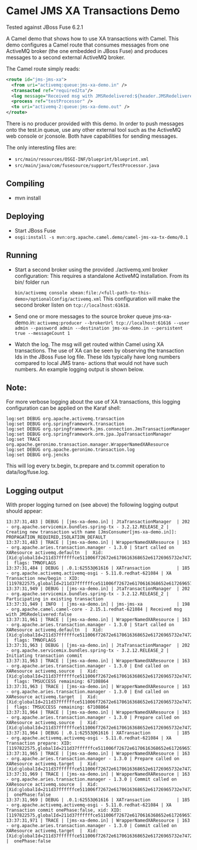 # Camel JMS XA Transactions Demo

Tested against JBoss Fuse 6.2.1

A Camel demo that shows how to use XA transactions with Camel.
This demo configures a Camel route that consumes messages from one
ActiveMQ broker (the one embedded in JBoss Fuse) and produces messages
to a second external ActiveMQ broker.


The Camel route simply reads:

```xml
<route id="jms-jms-xa">
  <from uri="activemq:queue:jms-xa-demo.in" />
  <transacted ref="requiredJta"/> 
  <log message="Received msg with JMSRedelivered:${header.JMSRedelivered}" />
  <process ref="testProcessor" />
  <to uri="activemq-2:queue:jms-xa-demo.out" />
</route>
```

There is no producer provided with this demo. In order to push messages onto 
the test.in queue, use any other external tool such as the ActiveMQ web 
console or jconsole. Both have capabilities for sending messages.

The only interesting files are:
- `src/main/resources/OSGI-INF/blueprint/blueprint.xml`
- `src/main/java/com/fusesource/support/TestProcessor.java`


## Compiling
- mvn install


## Deploying
- Start JBoss Fuse
- `osgi:install -s mvn:org.apache.camel.demo/camel-jms-xa-tx-demo/0.1`

## Running

- Start a second broker using the provided ./activemq.xml broker configuration:
  This requires a standalone ActiveMQ installation. From its bin/ folder run

    `bin/activemq console xbean:file:/<full-path-to-this-demo>/optionalConfig/activemq.xml`
  This configuration will make the second broker listen on `tcp://localhost:61618`.


- Send one or more messages to the source broker queue jms-xa-demo.in:
  `activemq:producer --brokerUrl tcp://localhost:61616 --user admin --password admin --destination jms-xa-demo.in --persistent true --messageCount 1`

- Watch the log. The msg will get routed within Camel using XA transactions.
  The use of XA can be seen by observing the transaction Ids in the JBoss Fuse 
  log file. These Ids typically have long numbers compared to local JMS trans-
  actions that would not have such numbers.
  An example logging output is shown below.


## Note:
For more verbose logging about the use of XA transactions, this logging 
configuration can be applied on the Karaf shell:

```
log:set DEBUG org.apache.activemq.transaction
log:set DEBUG org.springframework.transaction
log:set DEBUG org.springframework.jms.connection.JmsTransactionManager
log:set DEBUG org.springframework.orm.jpa.JpaTransactionManager
log:set TRACE org.apache.geronimo.transaction.manager.WrapperNamedXAResource
log:set DEBUG org.apache.geronimo.transaction.log
log:set DEBUG org.jencks
```

This will log every tx.begin, tx.prepare and tx.commit operation to data/log/fuse.log.


## Logging output

With proper logging turned on (see above) the following logging output should 
appear:

```
13:37:31,483 | DEBUG | [jms-xa-demo.in] | JtaTransactionManager  | 202 - org.apache.servicemix.bundles.spring-tx - 3.2.12.RELEASE_2 | Creating new transaction with name [JmsConsumer[jms-xa-demo.in]]: PROPAGATION_REQUIRED,ISOLATION_DEFAULT
13:37:31,483 | TRACE | [jms-xa-demo.in] | WrapperNamedXAResource | 163 - org.apache.aries.transaction.manager - 1.3.0 | Start called on XAResource activemq.defaultn  |  Xid: [Xid:globalId=211d37ffffffce511006f72672e6170616368652e61726965732e7472616e73616374696f6e0000000000000000000000000000,length=64,branchId=1000ffffffacffffff9836ffffffce511006170616368652e61726965732e7472616e73616374696f6e0000000000000000000000000000,length=64]n  |  flags: TMNOFLAGS
13:37:31,484 | DEBUG | .0.1:62553@61616 | XATransaction          | 185 - org.apache.activemq.activemq-osgi - 5.11.0.redhat-621084 | XA Transaction new/begin : XID:[1197822575,globalId=211d37ffffffce511006f72672e6170616368652e61726965732e7472616e73616374696f6e0000000000000000000000000000,branchId=1000ffffffacffffff9836ffffffce511006170616368652e61726965732e7472616e73616374696f6e0000000000000000000000000000]
13:37:31,949 | DEBUG | [jms-xa-demo.in] | JtaTransactionManager  | 202 - org.apache.servicemix.bundles.spring-tx - 3.2.12.RELEASE_2 | Participating in existing transaction
13:37:31,949 | INFO  | [jms-xa-demo.in] | jms-jms-xa             | 198 - org.apache.camel.camel-core - 2.15.1.redhat-621084 | Received msg with JMSRedelivered:false
13:37:31,961 | TRACE | [jms-xa-demo.in] | WrapperNamedXAResource | 163 - org.apache.aries.transaction.manager - 1.3.0 | Start called on XAResource activemq.defaultn  |  Xid: [Xid:globalId=211d37ffffffce511006f72672e6170616368652e61726965732e7472616e73616374696f6e0000000000000000000000000000,length=64,branchId=2000ffffffacffffff9836ffffffce511006170616368652e61726965732e7472616e73616374696f6e0000000000000000000000000000,length=64]n  |  flags: TMNOFLAGS
13:37:31,963 | DEBUG | [jms-xa-demo.in] | JtaTransactionManager  | 202 - org.apache.servicemix.bundles.spring-tx - 3.2.12.RELEASE_2 | Initiating transaction commit
13:37:31,963 | TRACE | [jms-xa-demo.in] | WrapperNamedXAResource | 163 - org.apache.aries.transaction.manager - 1.3.0 | End called on XAResource activemq.source  |  Xid: [Xid:globalId=211d37ffffffce511006f72672e6170616368652e61726965732e7472616e73616374696f6e0000000000000000000000000000,length=64,branchId=2000ffffffacffffff9836ffffffce511006170616368652e61726965732e7472616e73616374696f6e0000000000000000000000000000,length=64]n  |  flags: TMSUCCESS remaining: 67108864
13:37:31,963 | TRACE | [jms-xa-demo.in] | WrapperNamedXAResource | 163 - org.apache.aries.transaction.manager - 1.3.0 | End called on XAResource activemq.target  |  Xid: [Xid:globalId=211d37ffffffce511006f72672e6170616368652e61726965732e7472616e73616374696f6e0000000000000000000000000000,length=64,branchId=1000ffffffacffffff9836ffffffce511006170616368652e61726965732e7472616e73616374696f6e0000000000000000000000000000,length=64]n  |  flags: TMSUCCESS remaining: 67108864
13:37:31,964 | TRACE | [jms-xa-demo.in] | WrapperNamedXAResource | 163 - org.apache.aries.transaction.manager - 1.3.0 | Prepare called on XAResource activemq.source  |  Xid: [Xid:globalId=211d37ffffffce511006f72672e6170616368652e61726965732e7472616e73616374696f6e0000000000000000000000000000,length=64,branchId=1000ffffffacffffff9836ffffffce511006170616368652e61726965732e7472616e73616374696f6e0000000000000000000000000000,length=64]
13:37:31,964 | DEBUG | .0.1:62553@61616 | XATransaction          | 185 - org.apache.activemq.activemq-osgi - 5.11.0.redhat-621084 | XA Transaction prepare: XID:[1197822575,globalId=211d37ffffffce511006f72672e6170616368652e61726965732e7472616e73616374696f6e0000000000000000000000000000,branchId=1000ffffffacffffff9836ffffffce511006170616368652e61726965732e7472616e73616374696f6e0000000000000000000000000000]
13:37:31,965 | TRACE | [jms-xa-demo.in] | WrapperNamedXAResource | 163 - org.apache.aries.transaction.manager - 1.3.0 | Prepare called on XAResource activemq.target  |  Xid: [Xid:globalId=211d37ffffffce511006f72672e6170616368652e61726965732e7472616e73616374696f6e0000000000000000000000000000,length=64,branchId=2000ffffffacffffff9836ffffffce511006170616368652e61726965732e7472616e73616374696f6e0000000000000000000000000000,length=64]
13:37:31,969 | TRACE | [jms-xa-demo.in] | WrapperNamedXAResource | 163 - org.apache.aries.transaction.manager - 1.3.0 | Commit called on XAResource activemq.source  |  Xid: [Xid:globalId=211d37ffffffce511006f72672e6170616368652e61726965732e7472616e73616374696f6e0000000000000000000000000000,length=64,branchId=1000ffffffacffffff9836ffffffce511006170616368652e61726965732e7472616e73616374696f6e0000000000000000000000000000,length=64]n  |  onePhase:false
13:37:31,969 | DEBUG | .0.1:62553@61616 | XATransaction          | 185 - org.apache.activemq.activemq-osgi - 5.11.0.redhat-621084 | XA Transaction commit onePhase:false, xid: XID:[1197822575,globalId=211d37ffffffce511006f72672e6170616368652e61726965732e7472616e73616374696f6e0000000000000000000000000000,branchId=1000ffffffacffffff9836ffffffce511006170616368652e61726965732e7472616e73616374696f6e0000000000000000000000000000]
13:37:31,971 | TRACE | [jms-xa-demo.in] | WrapperNamedXAResource | 163 - org.apache.aries.transaction.manager - 1.3.0 | Commit called on XAResource activemq.target  |  Xid: [Xid:globalId=211d37ffffffce511006f72672e6170616368652e61726965732e7472616e73616374696f6e0000000000000000000000000000,length=64,branchId=2000ffffffacffffff9836ffffffce511006170616368652e61726965732e7472616e73616374696f6e0000000000000000000000000000,length=64]n  |  onePhase:false
```
